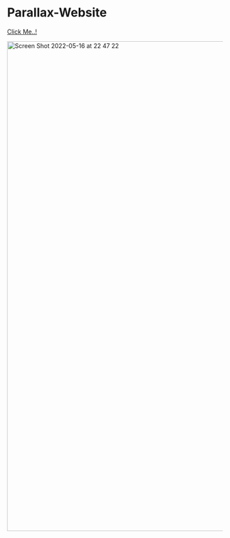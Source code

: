 # Parallax-Website

[Click Me..!](https://kerimgurbaz.github.io/Parallax-Website/)

<img width="1142" alt="Screen Shot 2022-05-16 at 22 47 22" src="https://user-images.githubusercontent.com/101603320/168679877-594ca81f-4f0f-4595-9d04-af712c7b7d03.png">
